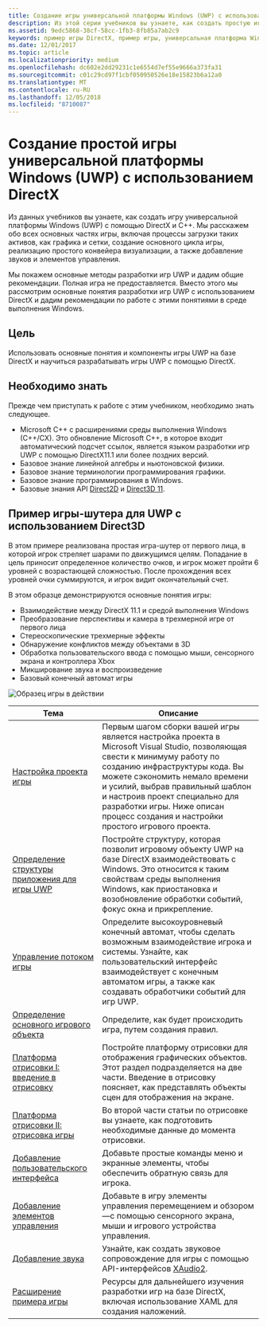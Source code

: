```yaml
---
title: Создание игры универсальной платформы Windows (UWP) с использованием DirectX
description: Из этой серии учебников вы узнаете, как создать простую игру для универсальной платформы Windows (UWP) с использованием DirectX и C++.
ms.assetid: 9edc5868-38cf-58cc-1fb3-8fb85a7ab2c9
keywords: пример игры DirectX, пример игры, универсальная платформа Windows (UWP), игра Direct3D 11
ms.date: 12/01/2017
ms.topic: article
ms.localizationpriority: medium
ms.openlocfilehash: dc602e2dd29231c1e6554d7ef55e9666a373fa31
ms.sourcegitcommit: c01c29cd97f1cbf050950526e18e15823b6a12a0
ms.translationtype: MT
ms.contentlocale: ru-RU
ms.lasthandoff: 12/05/2018
ms.locfileid: "8710087"
---
```

# <a name="create-a-simple-universal-windows-platform-uwp-game-with-directx"></a>Создание простой игры универсальной платформы Windows (UWP) с использованием DirectX

Из данных учебников вы узнаете, как создать игру универсальной платформы Windows (UWP) с помощью DirectX и C++. Мы расскажем обо всех основных частях игры, включая процессы загрузки таких активов, как графика и сетки, создание основного цикла игры, реализацию простого конвейера визуализации, а также добавление звуков и элементов управления.

Мы покажем основные методы разработки игр UWP и дадим общие рекомендации. Полная игра не предоставляется. Вместо этого мы рассмотрим основные понятия разработки игр UWP с использованием DirectX и дадим рекомендации по работе с этими понятиями в среде выполнения Windows.

## <a name="objective"></a>Цель

Использовать основные понятия и компоненты игры UWP на базе DirectX и научиться разрабатывать игры UWP с помощью DirectX.

## <a name="what-you-need-to-know-before-starting"></a>Необходимо знать


Прежде чем приступать к работе с этим учебником, необходимо знать следующее.

-   Microsoft C++ с расширениями среды выполнения Windows (C++/CX). Это обновление Microsoft C++, в которое входит автоматический подсчет ссылок, является языком разработки игр UWP с помощью DirectX11.1 или более поздних версий.
-   Базовое знание линейной алгебры и ньютоновской физики.
-   Базовое знание терминологии программирования графики.
-   Базовое знание программирования в Windows.
-   Базовые знания API [Direct2D](https://msdn.microsoft.com/library/windows/apps/dd370990.aspx) и [Direct3D 11](https://msdn.microsoft.com/library/windows/desktop/hh404569).

##  <a name="direct3d-uwp-shooting-game-sample"></a>Пример игры-шутера для UWP с использованием Direct3D


В этом примере реализована простая игра-шутер от первого лица, в которой игрок стреляет шарами по движущимся целям. Попадание в цель приносит определенное количество очков, и игрок может пройти 6 уровней с возрастающей сложностью. После прохождения всех уровней очки суммируются, и игрок видит окончательный счет.

В этом образце демонстрируются основные понятия игры:

-   Взаимодействие между DirectX 11.1 и средой выполнения Windows
-   Преобразование перспективы и камера в трехмерной игре от первого лица
-   Стереоскопические трехмерные эффекты
-   Обнаружение конфликтов между объектами в 3D
-   Обработка пользовательского ввода с помощью мыши, сенсорного экрана и контроллера Xbox
-   Микширование звука и воспроизведение
-   Базовый конечный автомат игры

![Образец игры в действии](images/simple-dx-game-overview.png)

| Тема | Описание |
|-------|-------------|
|[Настройка проекта игры](tutorial--setting-up-the-games-infrastructure.md) | Первым шагом сборки вашей игры является настройка проекта в Microsoft Visual Studio, позволяющая свести к минимуму работу по созданию инфраструктуры кода. Вы можете сэкономить немало времени и усилий, выбрав правильный шаблон и настроив проект специально для разработки игры. Ниже описан процесс создания и настройки простого игрового проекта. |
| [Определение структуры приложения для игры UWP](tutorial--building-the-games-uwp-app-framework.md) | Постройте структуру, которая позволит игровому объекту UWP на базе DirectX взаимодействовать с Windows. Это относится к таким свойствам среды выполнения Windows, как приостановка и возобновление обработки событий, фокус окна и прикрепление.  |
| [Управление потоком игры](tutorial-game-flow-management.md) | Определите высокоуровневый конечный автомат, чтобы сделать возможным взаимодействие игрока и системы. Узнайте, как пользовательский интерфейс взаимодействует с конечным автоматом игры, а также как создавать обработчики событий для игр UWP. |
| [Определение основного игрового объекта](tutorial--defining-the-main-game-loop.md) | Определите, как будет происходить игра, путем создания правил. |
| [Платформа отрисовки I: введение в отрисовку](tutorial--assembling-the-rendering-pipeline.md) | Постройте платформу отрисовки для отображения графических объектов. Этот раздел подразделяется на две части. Введение в отрисовку поясняет, как представлять объекты сцен для отображения на экране. |
| [Платформа отрисовки II: отрисовка игры](tutorial-game-rendering.md) | Во второй части статьи по отрисовке вы узнаете, как подготовить необходимые данные до момента отрисовки. |
| [Добавление пользовательского интерфейса](tutorial--adding-a-user-interface.md) | Добавьте простые команды меню и экранные элементы, чтобы обеспечить обратную связь для игрока. |
| [Добавление элементов управления](tutorial--adding-controls.md) | Добавьте в игру элементы управления перемещением и обзором &mdash;с помощью сенсорного экрана, мыши и игрового устройства управления. |
| [Добавление звука](tutorial--adding-sound.md) | Узнайте, как создать звуковое сопровождение для игры с помощью API-интерфейсов [XAudio2](https://msdn.microsoft.com/library/windows/desktop/ee415813). |
| [Расширение примера игры](tutorial-resources.md) | Ресурсы для дальнейшего изучения разработки игр на базе DirectX, включая использование XAML для создания наложений. |